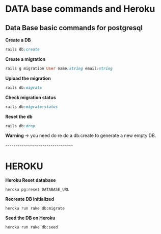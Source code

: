 # DATA base commands and Heroku

## Data Base basic commands for postgresql

**Create a DB**
```ruby
rails db:create
```

**Create a migration**
```ruby
rails g migration User name:string email:string
```

**Upload the migration**
```ruby
rails db:migrate
```
 
**Check migration status**
```ruby
rails db:migrate:status
```
**Reset the db**
```ruby
rails db:drop
```
<p><b>Warning </b>-> you need do re do a db:create to generate a new empty DB.</p>
---------------------------------

# HEROKU

**Heroku Reset database**
```shell
heroku pg:reset DATABASE_URL
```

**Recreate DB initialized**
```shell
heroku run rake db:migrate  
```

**Seed the DB on Heroku**
```shell
heroku run rake db:seed
````




